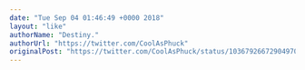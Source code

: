 ```yaml
---
date: "Tue Sep 04 01:46:49 +0000 2018"
layout: "like"
authorName: "Destiny."
authorUrl: "https://twitter.com/CoolAsPhuck"
originalPost: "https://twitter.com/CoolAsPhuck/status/1036792667290497024"
---
```

